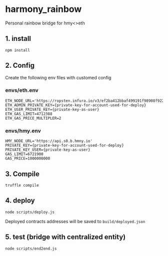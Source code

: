 # harmony_rainbow
Personal rainbow bridge for hmy&lt;>eth

## 1. install

```
npm install
```

## 2. Config

Create the following env files with customed config

### envs/eth.env

```
ETH_NODE_URL='https://ropsten.infura.io/v3/ef2ba412bbaf499191f98908f9229490'
ETH_ADMIN_PRIVATE_KEY={private-key-for-account-used-for-deploy}
ETH_USER_PRIVATE_KEY={private-key-as-user}
ETH_GAS_LIMIT=4712388
ETH_GAS_PRICE_MULTIPLER=2
```

### envs/hmy.env

```
HMY_NODE_URL='https://api.s0.b.hmny.io'
PRIVATE_KEY={private-key-for-account-used-for-deploy}
PRIVATE_KEY_USER={private-key-as-user}
GAS_LIMIT=6721900
GAS_PRICE=1000000000
```

## 3. Compile

```
truffle compile
```

## 4. deploy

```
node scripts/deploy.js
```

Deployed contracts addresses will be saved to `build/deployed.json`

## 5. test (bridge with centralized entity)

```
node scripts/end2end.js
```
